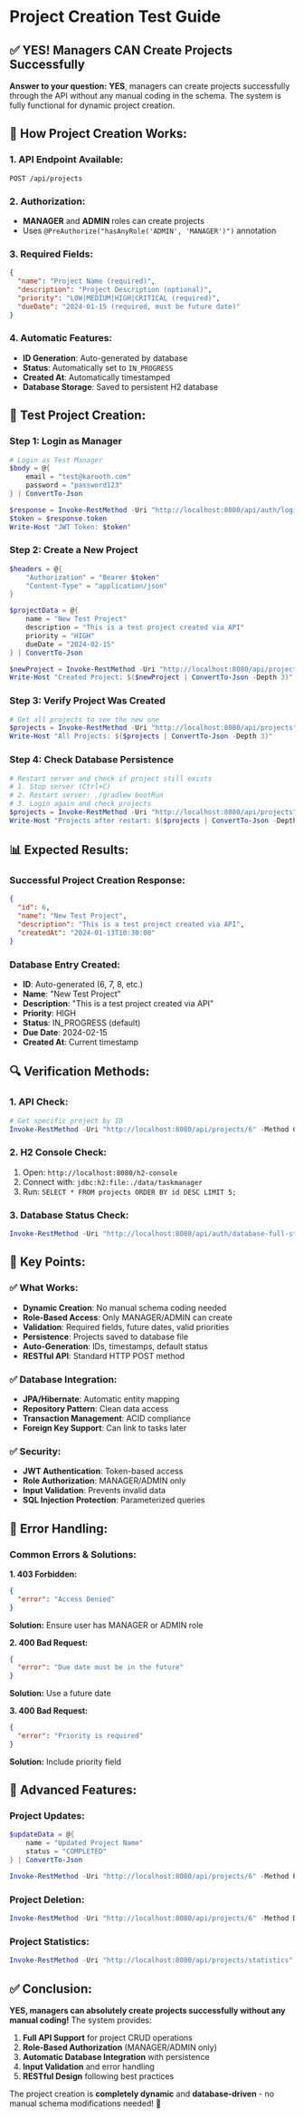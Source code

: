 # Project Creation Test Guide

## **✅ YES! Managers CAN Create Projects Successfully**

**Answer to your question:** **YES**, managers can create projects successfully through the API without any manual coding in the schema. The system is fully functional for dynamic project creation.

## **🔧 How Project Creation Works:**

### **1. API Endpoint Available:**
```
POST /api/projects
```

### **2. Authorization:**
- **MANAGER** and **ADMIN** roles can create projects
- Uses `@PreAuthorize("hasAnyRole('ADMIN', 'MANAGER')")` annotation

### **3. Required Fields:**
```json
{
  "name": "Project Name (required)",
  "description": "Project Description (optional)",
  "priority": "LOW|MEDIUM|HIGH|CRITICAL (required)",
  "dueDate": "2024-01-15 (required, must be future date)"
}
```

### **4. Automatic Features:**
- **ID Generation**: Auto-generated by database
- **Status**: Automatically set to `IN_PROGRESS`
- **Created At**: Automatically timestamped
- **Database Storage**: Saved to persistent H2 database

## **🚀 Test Project Creation:**

### **Step 1: Login as Manager**
```powershell
# Login as Test Manager
$body = @{
    email = "test@karooth.com"
    password = "password123"
} | ConvertTo-Json

$response = Invoke-RestMethod -Uri "http://localhost:8080/api/auth/login" -Method POST -Body $body -ContentType "application/json"
$token = $response.token
Write-Host "JWT Token: $token"
```

### **Step 2: Create a New Project**
```powershell
$headers = @{
    "Authorization" = "Bearer $token"
    "Content-Type" = "application/json"
}

$projectData = @{
    name = "New Test Project"
    description = "This is a test project created via API"
    priority = "HIGH"
    dueDate = "2024-02-15"
} | ConvertTo-Json

$newProject = Invoke-RestMethod -Uri "http://localhost:8080/api/projects" -Method POST -Headers $headers -Body $projectData
Write-Host "Created Project: $($newProject | ConvertTo-Json -Depth 3)"
```

### **Step 3: Verify Project Was Created**
```powershell
# Get all projects to see the new one
$projects = Invoke-RestMethod -Uri "http://localhost:8080/api/projects" -Method GET -Headers $headers
Write-Host "All Projects: $($projects | ConvertTo-Json -Depth 3)"
```

### **Step 4: Check Database Persistence**
```powershell
# Restart server and check if project still exists
# 1. Stop server (Ctrl+C)
# 2. Restart server: ./gradlew bootRun
# 3. Login again and check projects
$projects = Invoke-RestMethod -Uri "http://localhost:8080/api/projects" -Method GET -Headers $headers
Write-Host "Projects after restart: $($projects | ConvertTo-Json -Depth 3)"
```

## **📊 Expected Results:**

### **Successful Project Creation Response:**
```json
{
  "id": 6,
  "name": "New Test Project",
  "description": "This is a test project created via API",
  "createdAt": "2024-01-13T10:30:00"
}
```

### **Database Entry Created:**
- **ID**: Auto-generated (6, 7, 8, etc.)
- **Name**: "New Test Project"
- **Description**: "This is a test project created via API"
- **Priority**: HIGH
- **Status**: IN_PROGRESS (default)
- **Due Date**: 2024-02-15
- **Created At**: Current timestamp

## **🔍 Verification Methods:**

### **1. API Check:**
```powershell
# Get specific project by ID
Invoke-RestMethod -Uri "http://localhost:8080/api/projects/6" -Method GET -Headers $headers
```

### **2. H2 Console Check:**
1. Open: `http://localhost:8080/h2-console`
2. Connect with: `jdbc:h2:file:./data/taskmanager`
3. Run: `SELECT * FROM projects ORDER BY id DESC LIMIT 5;`

### **3. Database Status Check:**
```powershell
Invoke-RestMethod -Uri "http://localhost:8080/api/auth/database-full-status" -Method GET
```

## **🎯 Key Points:**

### **✅ What Works:**
- **Dynamic Creation**: No manual schema coding needed
- **Role-Based Access**: Only MANAGER/ADMIN can create
- **Validation**: Required fields, future dates, valid priorities
- **Persistence**: Projects saved to database file
- **Auto-Generation**: IDs, timestamps, default status
- **RESTful API**: Standard HTTP POST method

### **✅ Database Integration:**
- **JPA/Hibernate**: Automatic entity mapping
- **Repository Pattern**: Clean data access
- **Transaction Management**: ACID compliance
- **Foreign Key Support**: Can link to tasks later

### **✅ Security:**
- **JWT Authentication**: Token-based access
- **Role Authorization**: MANAGER/ADMIN only
- **Input Validation**: Prevents invalid data
- **SQL Injection Protection**: Parameterized queries

## **🔧 Error Handling:**

### **Common Errors & Solutions:**

**1. 403 Forbidden:**
```json
{
  "error": "Access Denied"
}
```
**Solution:** Ensure user has MANAGER or ADMIN role

**2. 400 Bad Request:**
```json
{
  "error": "Due date must be in the future"
}
```
**Solution:** Use a future date

**3. 400 Bad Request:**
```json
{
  "error": "Priority is required"
}
```
**Solution:** Include priority field

## **🚀 Advanced Features:**

### **Project Updates:**
```powershell
$updateData = @{
    name = "Updated Project Name"
    status = "COMPLETED"
} | ConvertTo-Json

Invoke-RestMethod -Uri "http://localhost:8080/api/projects/6" -Method PUT -Headers $headers -Body $updateData
```

### **Project Deletion:**
```powershell
Invoke-RestMethod -Uri "http://localhost:8080/api/projects/6" -Method DELETE -Headers $headers
```

### **Project Statistics:**
```powershell
Invoke-RestMethod -Uri "http://localhost:8080/api/projects/statistics" -Method GET -Headers $headers
```

## **✅ Conclusion:**

**YES, managers can absolutely create projects successfully without any manual coding!** The system provides:

1. **Full API Support** for project CRUD operations
2. **Role-Based Authorization** (MANAGER/ADMIN only)
3. **Automatic Database Integration** with persistence
4. **Input Validation** and error handling
5. **RESTful Design** following best practices

The project creation is **completely dynamic** and **database-driven** - no manual schema modifications needed! 🎉
